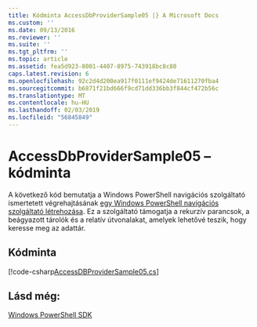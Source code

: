 ```yaml
---
title: Kódminta AccessDbProviderSample05 |} A Microsoft Docs
ms.custom: ''
ms.date: 09/13/2016
ms.reviewer: ''
ms.suite: ''
ms.tgt_pltfrm: ''
ms.topic: article
ms.assetid: fea5d923-8001-4407-8975-743918bc8c80
caps.latest.revision: 6
ms.openlocfilehash: 92c2d4d200ea917f0111ef9424de71611270fba4
ms.sourcegitcommit: b6871f21bd666f9cd71dd336bb3f844cf472b56c
ms.translationtype: MT
ms.contentlocale: hu-HU
ms.lasthandoff: 02/03/2019
ms.locfileid: "56845849"
---
```

# <a name="accessdbprovidersample05-code-sample"></a>AccessDbProviderSample05 – kódminta

A következő kód bemutatja a Windows PowerShell navigációs szolgáltató ismertetett végrehajtásának [egy Windows PowerShell navigációs szolgáltató létrehozása](./creating-a-windows-powershell-navigation-provider.md). Ez a szolgáltató támogatja a rekurzív parancsok, a beágyazott tárolók és a relatív útvonalakat, amelyek lehetővé teszik, hogy keresse meg az adattár.

## <a name="code-sample"></a>Kódminta

[!code-csharp[AccessDBProviderSample05.cs](../../powershell-sdk-samples/SDK-2.0/csharp/AccessDBProviderSample05/AccessDBProviderSample05.cs#L11-L1960 "AccessDBProviderSample05.cs")]

## <a name="see-also"></a>Lásd még:

[Windows PowerShell SDK](../windows-powershell-reference.md)